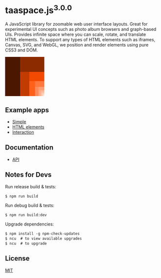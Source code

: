 # taaspace.js<sup>3.0.0</sup>

A JavaScript library for zoomable web user interface layouts. Great for experimental UI concepts such as photo album browsers and graph-based UIs. Provides infinite space where you can scale, rotate, and translate HTML elements. To support any types of HTML elements such as iframes, Canvas, SVG, and WebGL, we position and render elements using pure CSS3 and DOM.

![taaspace.js Logo](docs/taaspace-logo-128.png?raw=true)


## Example apps

- [Simple](https://rawgit.com/taataa/taaspace/development/examples/simple/index.html)
- [HTML elements](https://rawgit.com/taataa/taaspace/development/examples/html/index.html)
- [Interaction](https://rawgit.com/taataa/taaspace/development/examples/play/index.html)


## Documentation

- [API](docs/api.md)


## Notes for Devs

Run release build & tests:

    $ npm run build

Run debug build & tests:

    $ npm run build:dev

Upgrade dependencies:

    $ npm install -g npm-check-updates
    $ ncu  # to view available upgrades
    $ ncu  # to upgrade


## License

[MIT](LICENSE)
